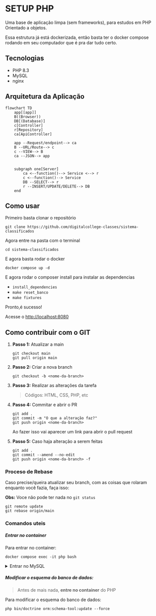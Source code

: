 # SETUP PHP

Uma base de aplicação limpa (sem frameworks), para estudos em PHP Orientado a objetos.

Essa estrutura já está dockerizada, então basta ter o docker compose rodando em seu computador que é pra dar tudo certo.

## Tecnologias

- PHP 8.3
- MySQL
- nginx

## Arquitetura da Aplicação

```mermaid
flowchart TD
    app[[app]]
    B((Browser))
    DB[(Database)]
    c[Controller]
    r[Repository]
    ca[ApiController]

    app --Request/endpoint--> ca
    B --URL/Route--> c
    c --VIEW--> B
    ca --JSON--> app


    subgraph one[Server]
        ca <--function()--> Service <--> r
        c <--function()--> Service
        DB --SELECT--> r
        r --INSERT/UPDATE/DELETE--> DB
    end
```

## Como usar

Primeiro basta clonar o repositório

`git clone https://github.com/digitalcollege-classes/sistema-classificados`

Agora entre na pasta com o terminal

`cd sistema-classificados`

E agora basta rodar o docker

`docker compose up -d`

E agora rodar o composer install para instalar as dependencias

- `install_dependencies`
- `make reset_banco`
- `make fixtures`

Pronto,é sucesso!

Acesse o <http://localhost:8080>

## Como contribuir com o GIT

1. **Passo 1:** Atualizar a main

    ```shell
    git checkout main
    git pull origin main
    ```

2. **Passo 2:** Criar a nova branch

    ```shell
    git checkout -b <nome-da-branch>
    ```

3. **Passo 3:** Realizar as alterações da tarefa

    > Códigos: HTML, CSS, PHP, etc

4. **Passo 4:** Commitar e abrir o PR

    ```shell
    git add .
    git commit -m "O que a alteração faz?"
    git push origin <nome-da-branch>
    ```

    Ao fazer isso vai aparecer um link para abrir o pull request

5. **Passo 5:** Caso haja alteração a serem feitas

    ```shell
    git add .
    git commit --amend --no-edit
    git push origin <nome-da-branch> -f
    ```

    
### Proceso de Rebase
Caso precise/queira atualizar seu branch, com as coisas que rolaram enquanto você fazia, faça isso:

**Obs:** Voce não pode ter nada no `git status`

```shell
git remote update
git rebase origin/main
```

### Comandos uteis

##### Entrar no container
Para entrar no container:
```shell
docker compose exec -it php bash
```


<details>
    <summary>Entrar no MySQL</summary>
    
Primeiro, entre no container do mysql    
```shell
docker compose exec -it mysql bash
```

Agora, logue no mysql
```shell
mysql -u root -proot
```


Entre no banco de dados
```shell
USE db_name;
```
</details>

##### Modificar o esquema do banco de dados:
> Antes de mais nada, **entre no container** do PHP

Para modificar o esquema do banco de dados:
```shell
php bin/doctrine orm:schema-tool:update --force
```
